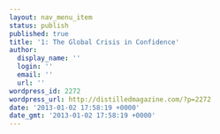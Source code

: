 ```yaml
---
layout: nav_menu_item
status: publish
published: true
title: '1: The Global Crisis in Confidence'
author:
  display_name: ''
  login: ''
  email: ''
  url: ''
wordpress_id: 2272
wordpress_url: http://distilledmagazine.com/?p=2272
date: '2013-01-02 17:58:19 +0000'
date_gmt: '2013-01-02 17:58:19 +0000'
---
```


